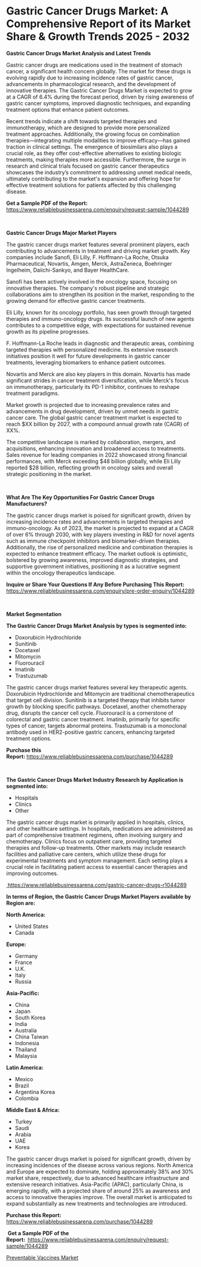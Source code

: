 <p><h1>Gastric Cancer Drugs Market: A Comprehensive Report of its Market Share & Growth Trends 2025 - 2032</h1></p><p><strong>Gastric Cancer Drugs Market Analysis and Latest Trends</strong></p>
<p><p>Gastric cancer drugs are medications used in the treatment of stomach cancer, a significant health concern globally. The market for these drugs is evolving rapidly due to increasing incidence rates of gastric cancer, advancements in pharmacological research, and the development of innovative therapies. The Gastric Cancer Drugs Market is expected to grow at a CAGR of 6.4% during the forecast period, driven by rising awareness of gastric cancer symptoms, improved diagnostic techniques, and expanding treatment options that enhance patient outcomes.</p><p>Recent trends indicate a shift towards targeted therapies and immunotherapy, which are designed to provide more personalized treatment approaches. Additionally, the growing focus on combination therapies—integrating multiple modalities to improve efficacy—has gained traction in clinical settings. The emergence of biosimilars also plays a crucial role, as they offer cost-effective alternatives to existing biologic treatments, making therapies more accessible. Furthermore, the surge in research and clinical trials focused on gastric cancer therapeutics showcases the industry’s commitment to addressing unmet medical needs, ultimately contributing to the market's expansion and offering hope for effective treatment solutions for patients affected by this challenging disease.</p></p>
<p><strong>Get a Sample PDF of the Report:&nbsp;</strong> <a href="https://www.reliablebusinessarena.com/enquiry/request-sample/1044289?utm_campaign=3289&utm_medium=2&utm_source=Github&utm_content=ia&utm_term=08032025&utm_id=gastric-cancer-drugs">https://www.reliablebusinessarena.com/enquiry/request-sample/1044289</a></p>
<p>&nbsp;</p>
<p><strong>Gastric Cancer Drugs Major Market Players</strong></p>
<p><p>The gastric cancer drugs market features several prominent players, each contributing to advancements in treatment and driving market growth. Key companies include Sanofi, Eli Lilly, F. Hoffmann-La Roche, Otsuka Pharmaceutical, Novartis, Amgen, Merck, AstraZeneca, Boehringer Ingelheim, Daiichi-Sankyo, and Bayer HealthCare.</p><p>Sanofi has been actively involved in the oncology space, focusing on innovative therapies. The company's robust pipeline and strategic collaborations aim to strengthen its position in the market, responding to the growing demand for effective gastric cancer treatments.</p><p>Eli Lilly, known for its oncology portfolio, has seen growth through targeted therapies and immuno-oncology drugs. Its successful launch of new agents contributes to a competitive edge, with expectations for sustained revenue growth as its pipeline progresses.</p><p>F. Hoffmann-La Roche leads in diagnostic and therapeutic areas, combining targeted therapies with personalized medicine. Its extensive research initiatives position it well for future developments in gastric cancer treatments, leveraging biomarkers to enhance patient outcomes.</p><p>Novartis and Merck are also key players in this domain. Novartis has made significant strides in cancer treatment diversification, while Merck's focus on immunotherapy, particularly its PD-1 inhibitor, continues to reshape treatment paradigms. </p><p>Market growth is projected due to increasing prevalence rates and advancements in drug development, driven by unmet needs in gastric cancer care. The global gastric cancer treatment market is expected to reach $XX billion by 2027, with a compound annual growth rate (CAGR) of XX%.</p><p>The competitive landscape is marked by collaboration, mergers, and acquisitions, enhancing innovation and broadened access to treatments. Sales revenue for leading companies in 2022 showcased strong financial performances, with Merck exceeding $48 billion globally, while Eli Lilly reported $28 billion, reflecting growth in oncology sales and overall strategic positioning in the market.</p></p>
<p>&nbsp;</p>
<p><strong>What Are The Key Opportunities For Gastric Cancer Drugs Manufacturers?</strong></p>
<p><p>The gastric cancer drugs market is poised for significant growth, driven by increasing incidence rates and advancements in targeted therapies and immuno-oncology. As of 2023, the market is projected to expand at a CAGR of over 6% through 2030, with key players investing in R&D for novel agents such as immune checkpoint inhibitors and biomarker-driven therapies. Additionally, the rise of personalized medicine and combination therapies is expected to enhance treatment efficacy. The market outlook is optimistic, bolstered by growing awareness, improved diagnostic strategies, and supportive government initiatives, positioning it as a lucrative segment within the oncology therapeutics landscape.</p></p>
<p><strong>Inquire or Share Your Questions If Any Before Purchasing This Report:</strong> <a href="https://www.reliablebusinessarena.com/enquiry/pre-order-enquiry/1044289?utm_campaign=3289&utm_medium=2&utm_source=Github&utm_content=ia&utm_term=08032025&utm_id=gastric-cancer-drugs">https://www.reliablebusinessarena.com/enquiry/pre-order-enquiry/1044289</a></p>
<p>&nbsp;</p>
<p><strong>Market Segmentation</strong></p>
<p><strong>The Gastric Cancer Drugs Market Analysis by types is segmented into:</strong></p>
<p><ul><li>Doxorubicin Hydrochloride</li><li>Sunitinib</li><li>Docetaxel</li><li>Mitomycin</li><li>Fluorouracil</li><li>Imatinib</li><li>Trastuzumab</li></ul></p>
<p><p>The gastric cancer drugs market features several key therapeutic agents. Doxorubicin Hydrochloride and Mitomycin are traditional chemotherapeutics that target cell division. Sunitinib is a targeted therapy that inhibits tumor growth by blocking specific pathways. Docetaxel, another chemotherapy drug, disrupts the cancer cell cycle. Fluorouracil is a cornerstone of colorectal and gastric cancer treatment. Imatinib, primarily for specific types of cancer, targets abnormal proteins. Trastuzumab is a monoclonal antibody used in HER2-positive gastric cancers, enhancing targeted treatment options.</p></p>
<p><strong>Purchase this Report:&nbsp;</strong><a href="https://www.reliablebusinessarena.com/purchase/1044289?utm_campaign=3289&utm_medium=2&utm_source=Github&utm_content=ia&utm_term=08032025&utm_id=gastric-cancer-drugs">https://www.reliablebusinessarena.com/purchase/1044289</a></p>
<p>&nbsp;</p>
<p><strong>The Gastric Cancer Drugs Market Industry Research by Application is segmented into:</strong></p>
<p><ul><li>Hospitals</li><li>Clinics</li><li>Other</li></ul></p>
<p><p>The gastric cancer drugs market is primarily applied in hospitals, clinics, and other healthcare settings. In hospitals, medications are administered as part of comprehensive treatment regimens, often involving surgery and chemotherapy. Clinics focus on outpatient care, providing targeted therapies and follow-up treatments. Other markets may include research facilities and palliative care centers, which utilize these drugs for experimental treatments and symptom management. Each setting plays a crucial role in facilitating patient access to essential cancer therapies and improving outcomes.</p></p>
<p><a href="https://www.reliablebusinessarena.com/gastric-cancer-drugs-r1044289?utm_campaign=3289&utm_medium=2&utm_source=Github&utm_content=ia&utm_term=08032025&utm_id=gastric-cancer-drugs">&nbsp;https://www.reliablebusinessarena.com/gastric-cancer-drugs-r1044289</a></p>
<p><strong>In terms of Region, the Gastric Cancer Drugs Market Players available by Region are:</strong></p>
<p>
    <p> <strong> North America: </strong>
        <ul>
            <li>United States</li>
            <li>Canada</li>
        </ul>
        </p> 
    <p> <strong> Europe: </strong>
        <ul>
            <li>Germany</li>
            <li>France</li>
            <li>U.K.</li>
            <li>Italy</li>
            <li>Russia</li>
        </ul>
        </p> 
    <p> <strong> Asia-Pacific: </strong>
        <ul>
            <li>China</li>
            <li>Japan</li>
            <li>South Korea</li>
            <li>India</li>
            <li>Australia</li>
            <li>China Taiwan</li>
            <li>Indonesia</li>
            <li>Thailand</li>
            <li>Malaysia</li>
        </ul>
        </p> 
    <p> <strong> Latin America: </strong>
        <ul>
            <li>Mexico</li>
            <li>Brazil</li>
            <li>Argentina Korea</li>
            <li>Colombia</li>
        </ul>
        </p> 
    <p> <strong> Middle East & Africa: </strong>
        <ul>
            <li>Turkey</li>
            <li>Saudi</li>
            <li>Arabia</li>
            <li>UAE</li>
            <li>Korea</li>
        </ul>
    </p>
    </p>
<p><p>The gastric cancer drugs market is poised for significant growth, driven by increasing incidences of the disease across various regions. North America and Europe are expected to dominate, holding approximately 38% and 30% market share, respectively, due to advanced healthcare infrastructure and extensive research initiatives. Asia-Pacific (APAC), particularly China, is emerging rapidly, with a projected share of around 25% as awareness and access to innovative therapies improve. The overall market is anticipated to expand substantially as new treatments and technologies are introduced.</p></p>
<p><strong>Purchase this Report: </strong><a href="https://www.reliablebusinessarena.com/purchase/1044289?utm_campaign=3289&utm_medium=2&utm_source=Github&utm_content=ia&utm_term=08032025&utm_id=gastric-cancer-drugs">https://www.reliablebusinessarena.com/purchase/1044289</a></p>
<p>&nbsp;<strong>Get a Sample PDF of the Report:&nbsp;&nbsp;</strong><a href="https://www.reliablebusinessarena.com/enquiry/request-sample/1044289?utm_campaign=3289&utm_medium=2&utm_source=Github&utm_content=ia&utm_term=08032025&utm_id=gastric-cancer-drugs">https://www.reliablebusinessarena.com/enquiry/request-sample/1044289</a></p>
<p><strong></strong></p>
<p><p><a href="https://github.com/porstheftyux/Market-Research-Report-List-1/blob/main/preventable-vaccines-market.md?utm_campaign=3289&utm_medium=2&utm_source=Github&utm_content=ia&utm_term=08032025&utm_id=gastric-cancer-drugs">Preventable Vaccines Market</a></p></p>